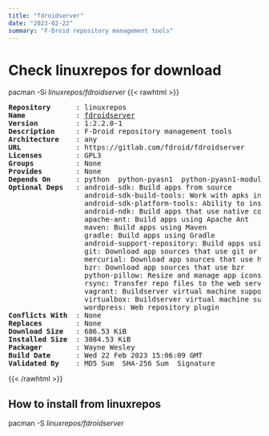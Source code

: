 ```yaml
---
title: "fdroidserver"
date: "2023-02-22"
summary: "F-Droid repository management tools"
---
```


# Check linuxrepos for download

pacman -Si *linuxrepos/fdroidserver*
{{< rawhtml >}}
<pre class="highlight">
<b>Repository</b>      : linuxrepos
<b>Name</b>            : <a href="../../x86_64/fdroidserver-1:2.2.0-1-any.pkg.tar.zst">fdroidserver</a>
<b>Version</b>         : 1:2.2.0-1
<b>Description</b>     : F-Droid repository management tools
<b>Architecture</b>    : any
<b>URL</b>             : https://gitlab.com/fdroid/fdroidserver
<b>Licenses</b>        : GPL3
<b>Groups</b>          : None
<b>Provides</b>        : None
<b>Depends On</b>      : python  python-pyasn1  python-pyasn1-modules  python-magic  python-requests  python-yaml  python-ruamel-yaml  java-environment  python-pillow  python-vagrant  python-gitpython  python-androguard  python-paramiko  python-qrcode
<b>Optional Deps</b>   : android-sdk: Build apps from source
                  android-sdk-build-tools: Work with apks in the repository
                  android-sdk-platform-tools: Ability to install apps to connected devices
                  android-ndk: Build apps that use native code
                  apache-ant: Build apps using Apache Ant
                  maven: Build apps using Maven
                  gradle: Build apps using Gradle
                  android-support-repository: Build apps using Maven or Gradle that use support libraries
                  git: Download app sources that use git or svn (via git svn)
                  mercurial: Download app sources that use hg
                  bzr: Download app sources that use bzr
                  python-pillow: Resize and manage app icons
                  rsync: Transfer repo files to the web server
                  vagrant: Buildserver virtual machine support
                  virtualbox: Buildserver virtual machine support
                  wordpress: Web repository plugin
<b>Conflicts With</b>  : None
<b>Replaces</b>        : None
<b>Download Size</b>   : 686.53 KiB
<b>Installed Size</b>  : 3084.53 KiB
<b>Packager</b>        : Wayne Wesley <wayne6324@gmail.com>
<b>Build Date</b>      : Wed 22 Feb 2023 15:06:09 GMT
<b>Validated By</b>    : MD5 Sum  SHA-256 Sum  Signature
</pre>
{{< /rawhtml >}}
## How to install from linuxrepos

pacman -S *linuxrepos/fdroidserver*
